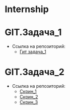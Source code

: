 # Internship

# GIT.Задача_1
- Ссылка на репозиторий:
  - [Гит задача_1](https://github.com/AbraCodabr/hello) 
  
# GIT.Задача_2
- Ссылка на репозиторий:
  - [Скрин_1](https://github.com/AbraCodabr/Internship/blob/main/GIT.screenshots/Безымянный.jpg)
  - [Скрин_2](https://github.com/AbraCodabr/Internship/blob/main/GIT.screenshots/Безымянный2.jpg)
  - [Скрин_3](https://github.com/AbraCodabr/Internship/blob/main/GIT.screenshots/Безымянный3.jpg)
